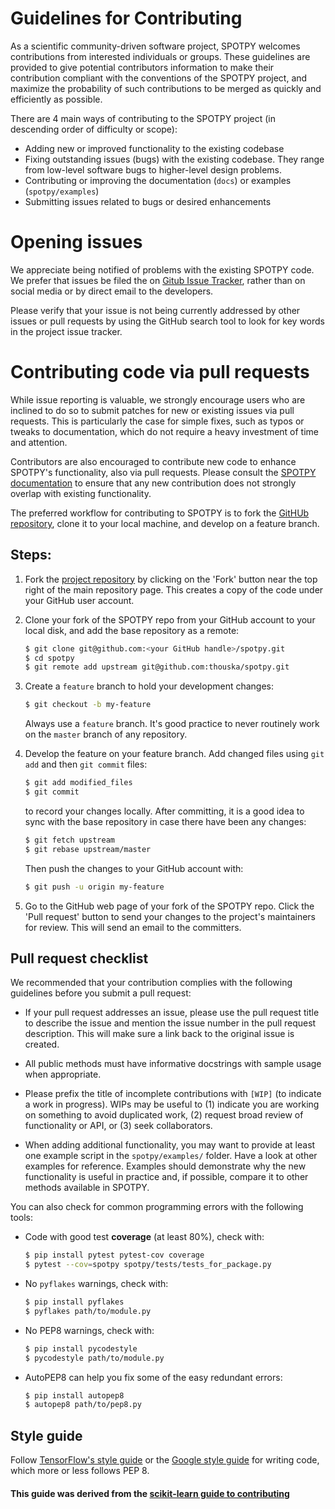 # Guidelines for Contributing

As a scientific community-driven software project, SPOTPY welcomes contributions from interested individuals or groups. These guidelines are provided to give potential contributors information to make their contribution compliant with the conventions of the SPOTPY project, and maximize the probability of such contributions to be merged as quickly and efficiently as possible.

There are 4 main ways of contributing to the SPOTPY project (in descending order of difficulty or scope):

* Adding new or improved functionality to the existing codebase
* Fixing outstanding issues (bugs) with the existing codebase. They range from low-level software bugs to higher-level design problems.
* Contributing or improving the documentation (`docs`) or examples (`spotpy/examples`)
* Submitting issues related to bugs or desired enhancements

# Opening issues

We appreciate being notified of problems with the existing SPOTPY code. We prefer that issues be filed the on [Gitub Issue Tracker](https://github.com/thouska/spotpy/issues), rather than on social media or by direct email to the developers.

Please verify that your issue is not being currently addressed by other issues or pull requests by using the GitHub search tool to look for key words in the project issue tracker.

# Contributing code via pull requests

While issue reporting is valuable, we strongly encourage users who are inclined to do so to submit patches for new or existing issues via pull requests. This is particularly the case for simple fixes, such as typos or tweaks to documentation, which do not require a heavy investment of time and attention.

Contributors are also encouraged to contribute new code to enhance SPOTPY's functionality, also via pull requests. Please consult the [SPOTPY documentation](http://fb09-pasig.umwelt.uni-giessen.de/spotpy/) to ensure that any new contribution does not strongly overlap with existing functionality.

The preferred workflow for contributing to SPOTPY is to fork the [GitHUb repository](https://github.com/thouska/spotpy/), clone it to your local machine, and develop on a feature branch.

## Steps:

1. Fork the [project repository](https://github.com/thouska/spotpy/) by clicking on the 'Fork' button near the top right of the main repository page. This creates a copy of the code under your GitHub user account.

2. Clone your fork of the SPOTPY repo from your GitHub account to your local disk, and add the base repository as a remote:

   ```bash
   $ git clone git@github.com:<your GitHub handle>/spotpy.git
   $ cd spotpy
   $ git remote add upstream git@github.com:thouska/spotpy.git
   ```

3. Create a ``feature`` branch to hold your development changes:

   ```bash
   $ git checkout -b my-feature
   ```

   Always use a ``feature`` branch. It's good practice to never routinely work on the ``master`` branch of any repository.


4. Develop the feature on your feature branch. Add changed files using ``git add`` and then ``git commit`` files:

   ```bash
   $ git add modified_files
   $ git commit
   ```

   to record your changes locally.
   After committing, it is a good idea to sync with the base repository in case there have been any changes:
   ```bash
   $ git fetch upstream
   $ git rebase upstream/master
   ```

   Then push the changes to your GitHub account with:

   ```bash
   $ git push -u origin my-feature
   ```

5. Go to the GitHub web page of your fork of the SPOTPY repo. Click the 'Pull request' button to send your changes to the project's maintainers for review. This will send an email to the committers.

## Pull request checklist

We recommended that your contribution complies with the following guidelines before you submit a pull request:

*  If your pull request addresses an issue, please use the pull request title to describe the issue and mention the issue number in the pull request description. This will make sure a link back to the original issue is created.

*  All public methods must have informative docstrings with sample usage when appropriate.

*  Please prefix the title of incomplete contributions with `[WIP]` (to indicate a work in progress). WIPs may be useful to (1) indicate you are working on something to avoid duplicated work, (2) request broad review of functionality or API, or (3) seek collaborators.

*  When adding additional functionality, you may want to provide at least one example script in the ``spotpy/examples/`` folder. Have a look at other examples for reference. Examples should demonstrate why the new functionality is useful in practice and, if possible, compare it to other methods available in SPOTPY.

You can also check for common programming errors with the following
tools:

* Code with good test **coverage** (at least 80%), check with:

  ```bash
  $ pip install pytest pytest-cov coverage
  $ pytest --cov=spotpy spotpy/tests/tests_for_package.py
  ```

* No `pyflakes` warnings, check with:

  ```bash
  $ pip install pyflakes
  $ pyflakes path/to/module.py
  ```

* No PEP8 warnings, check with:

  ```bash
  $ pip install pycodestyle
  $ pycodestyle path/to/module.py
  ```

* AutoPEP8 can help you fix some of the easy redundant errors:

  ```bash
  $ pip install autopep8
  $ autopep8 path/to/pep8.py
  ```

## Style guide

Follow [TensorFlow's style guide](https://www.tensorflow.org/versions/master/how_tos/style_guide.html) or the [Google style guide](https://google.github.io/styleguide/pyguide.html) for writing code, which more or less follows PEP 8.


#### This guide was derived from the [scikit-learn guide to contributing](https://github.com/scikit-learn/scikit-learn/blob/master/CONTRIBUTING.md)
